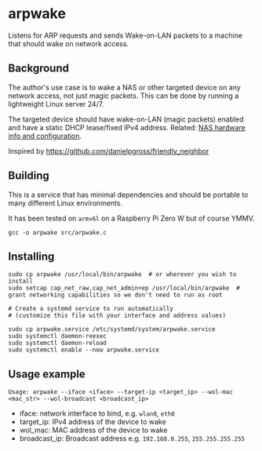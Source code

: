 # arpwake
Listens for ARP requests and sends Wake-on-LAN packets to a machine that should wake on network access.

## Background

The author's use case is to wake a NAS or other targeted device on any network access, not just magic packets. This can be done by running a lightweight Linux server 24/7.

The targeted device should have wake-on-LAN (magic packets) enabled and have a static DHCP lease/fixed IPv4 address. Related: [NAS hardware info and configuration](https://samwinslow.com/post/nas-build-2025).

Inspired by https://github.com/danielpgross/friendly_neighbor

## Building

This is a service that has minimal dependencies and should be portable to many different Linux environments.

It has been tested on `armv6l` on a Raspberry Pi Zero W but of course YMMV.

`gcc -o arpwake src/arpwake.c`

## Installing

```
sudo cp arpwake /usr/local/bin/arpwake  # or wherever you wish to install
sudo setcap cap_net_raw,cap_net_admin+ep /usr/local/bin/arpwake  # grant networking capabilities so we don't need to run as root

# Create a systemd service to run automatically
# (customize this file with your interface and address values)

sudo cp arpwake.service /etc/systemd/system/arpwake.service
sudo systemctl daemon-reexec
sudo systemctl daemon-reload
sudo systemctl enable --now arpwake.service
```

## Usage example

`Usage: arpwake --iface <iface> --target-ip <target_ip> --wol-mac <mac_str> --wol-broadcast <broadcast_ip>`

- iface: network interface to bind, e.g. `wlan0`, `eth0`
- target_ip: IPv4 address of the device to wake
- wol_mac: MAC address of the device to wake
- broadcast_ip: Broadcast address e.g. `192.168.0.255`, `255.255.255.255`

